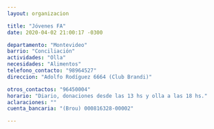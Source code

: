 ```yaml
---
layout: organizacion

title: "Jóvenes FA"
date: 2020-04-02 21:00:17 -0300

departamento: "Montevideo"
barrio: "Conciliación"
actividades: "Olla"
necesidades: "Alimentos"
telefono_contacto: "98964527"
direccion: "Adolfo Rodíguez 6664 (Club Brandi)"

otros_contactos: "96450004"
horario: "Diario, donaciones desde las 13 hs y olla a las 18 hs."
aclaraciones: ""
cuenta_bancaria: "(Brou) 000816328-00002"

---
```

